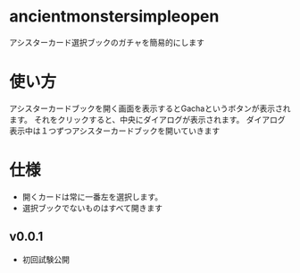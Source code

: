 # ancientmonstersimpleopen
アシスターカード選択ブックのガチャを簡易的にします
# 使い方
アシスターカードブックを開く画面を表示するとGachaというボタンが表示されます。
それをクリックすると、中央にダイアログが表示されます。
ダイアログ表示中は１つずつアシスターカードブックを開いていきます
# 仕様
- 開くカードは常に一番左を選択します。
- 選択ブックでないものはすべて開きます
## v0.0.1
* 初回試験公開
